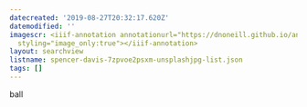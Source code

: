 ```yaml
---
datecreated: '2019-08-27T20:32:17.620Z'
datemodified: ''
imagescr: <iiif-annotation annotationurl="https://dnoneill.github.io/annotate/annotations/c31ed4f4-c909-11e9-8833-aa8fb87c5941.json"
  styling="image_only:true"></iiif-annotation>
layout: searchview
listname: spencer-davis-7zpvoe2psxm-unsplashjpg-list.json
tags: []
---
```

ball